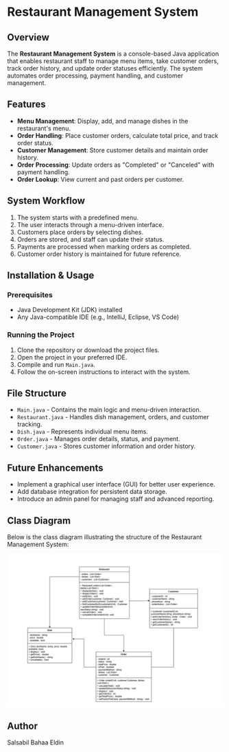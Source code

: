 # Restaurant Management System

## Overview
The **Restaurant Management System** is a console-based Java application that enables restaurant staff to manage menu items, take customer orders, track order history, and update order statuses efficiently. The system automates order processing, payment handling, and customer management.

## Features
- **Menu Management**: Display, add, and manage dishes in the restaurant's menu.
- **Order Handling**: Place customer orders, calculate total price, and track order status.
- **Customer Management**: Store customer details and maintain order history.
- **Order Processing**: Update orders as "Completed" or "Canceled" with payment handling.
- **Order Lookup**: View current and past orders per customer.

## System Workflow
1. The system starts with a predefined menu.
2. The user interacts through a menu-driven interface.
3. Customers place orders by selecting dishes.
4. Orders are stored, and staff can update their status.
5. Payments are processed when marking orders as completed.
6. Customer order history is maintained for future reference.

## Installation & Usage
### Prerequisites
- Java Development Kit (JDK) installed
- Any Java-compatible IDE (e.g., IntelliJ, Eclipse, VS Code)

### Running the Project
1. Clone the repository or download the project files.
2. Open the project in your preferred IDE.
3. Compile and run `Main.java`.
4. Follow the on-screen instructions to interact with the system.

## File Structure
- `Main.java` - Contains the main logic and menu-driven interaction.
- `Restaurant.java` - Handles dish management, orders, and customer tracking.
- `Dish.java` - Represents individual menu items.
- `Order.java` - Manages order details, status, and payment.
- `Customer.java` - Stores customer information and order history.

## Future Enhancements
- Implement a graphical user interface (GUI) for better user experience.
- Add database integration for persistent data storage.
- Introduce an admin panel for managing staff and advanced reporting.

## Class Diagram

Below is the class diagram illustrating the structure of the Restaurant Management System:

![Class Diagram](Resturant%20design.jpg)

## Author
Salsabil Bahaa Eldin

